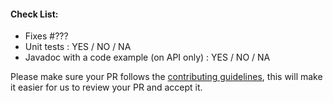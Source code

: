 #### Check List:
* Fixes #???
* Unit tests : YES / NO / NA
* Javadoc with a code example (on API only) : YES / NO / NA

Please make sure your PR follows the [contributing guidelines](https://github.com/assertj/assertj-core/blob/main/CONTRIBUTING.md), this will make it easier for us to review your PR and accept it.